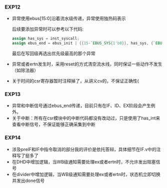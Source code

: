 ### EXP12 

* 异常使用ebus[15:0]沿着流水级传递，异常使用独热码表示

  后续要添加异常时可以参考以下代码:

  ```verilog
  assign has_sys = inst_syscall;
  assign ebus_end = ebus_init | {{15-`EBUS_SYS{1'b0}}, has_sys, {`EBUS_SYS{1'b0}}};
  ```

  最后在写回级再选出优先级最高的那个异常

* 异常或者ertn发生时，采用reset的方式清空流水线，同时保证一些动作不发生（如除法器）

* 关于时间的csr寄存器暂时注释掉了，从讲义cv的，不保证正确性(

### EXP13

- 异常和中断信号通过ebus_end传递，目前只有在IF、ID、EX阶段会产生例外。
- 关于中断：所有在csr模块中的中断代码都没有改动过，只是使用了has_int来查看中断信号，不保证能够正确采集到中断

### EXP14
* 涉及preIF和IF中指令取消的部分我的评价是依托答辩，具体细节在IF.v中的注释写了挺多了
* 在DHD中增加逻辑，当WB级通知需要处理ex或者ertn时，不允许发出阻塞信号
* 在divider中增加逻辑，当WB级通知需要处理ex或者ertn时，状态机立即切换并发出done信号
